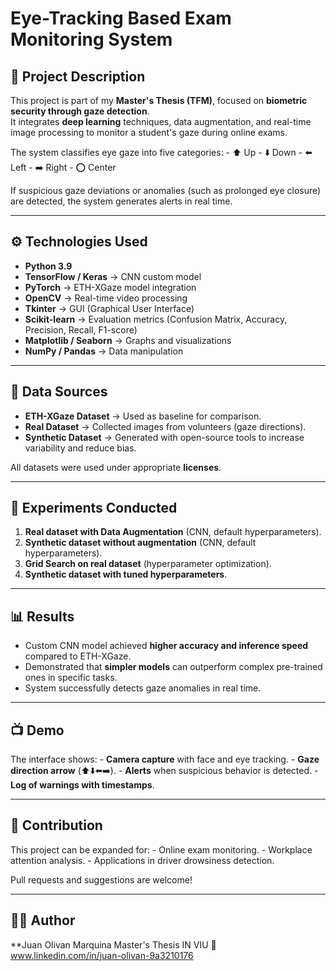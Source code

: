 # Eye-Tracking Based Exam Monitoring System

## 📌 Project Description

This project is part of my **Master's Thesis (TFM)**, focused on
**biometric security through gaze detection**.\
It integrates **deep learning** techniques, data augmentation, and
real-time image processing to monitor a student's gaze during online
exams.

The system classifies eye gaze into five categories: - ⬆️ Up - ⬇️ Down -
⬅️ Left - ➡️ Right - ⭕ Center

If suspicious gaze deviations or anomalies (such as prolonged eye
closure) are detected, the system generates alerts in real time.

------------------------------------------------------------------------

## ⚙️ Technologies Used

-   **Python 3.9**
-   **TensorFlow / Keras** → CNN custom model
-   **PyTorch** → ETH-XGaze model integration
-   **OpenCV** → Real-time video processing
-   **Tkinter** → GUI (Graphical User Interface)
-   **Scikit-learn** → Evaluation metrics (Confusion Matrix, Accuracy,
    Precision, Recall, F1-score)
-   **Matplotlib / Seaborn** → Graphs and visualizations
-   **NumPy / Pandas** → Data manipulation

------------------------------------------------------------------------

## 📂 Data Sources

-   **ETH-XGaze Dataset** → Used as baseline for comparison.
-   **Real Dataset** → Collected images from volunteers (gaze
    directions).
-   **Synthetic Dataset** → Generated with open-source tools to increase
    variability and reduce bias.

All datasets were used under appropriate **licenses**.

------------------------------------------------------------------------

## 🧪 Experiments Conducted

1.  **Real dataset with Data Augmentation** (CNN, default
    hyperparameters).
2.  **Synthetic dataset without augmentation** (CNN, default
    hyperparameters).
3.  **Grid Search on real dataset** (hyperparameter optimization).
4.  **Synthetic dataset with tuned hyperparameters**.

------------------------------------------------------------------------

## 📊 Results

-   Custom CNN model achieved **higher accuracy and inference speed**
    compared to ETH-XGaze.
-   Demonstrated that **simpler models** can outperform complex
    pre-trained ones in specific tasks.
-   System successfully detects gaze anomalies in real time.

------------------------------------------------------------------------

## 📺 Demo

The interface shows: - **Camera capture** with face and eye tracking. -
**Gaze direction arrow** (⬆️⬇️⬅️➡️). - **Alerts** when suspicious
behavior is detected. - **Log of warnings with timestamps**.

------------------------------------------------------------------------

## 📌 Contribution

This project can be expanded for: - Online exam monitoring. - Workplace
attention analysis. - Applications in driver drowsiness detection.

Pull requests and suggestions are welcome!

------------------------------------------------------------------------

## 🧑‍💻 Author

**Juan Olivan Marquina
Master's Thesis IN VIU
🔗 www.linkedin.com/in/juan-olivan-9a3210176

